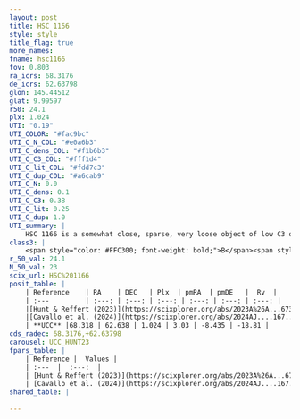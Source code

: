 ```yaml
---
layout: post
title: HSC 1166
style: style
title_flag: true
more_names: 
fname: hsc1166
fov: 0.803
ra_icrs: 68.3176
de_icrs: 62.63798
glon: 145.44512
glat: 9.99597
r50: 24.1
plx: 1.024
UTI: "0.19"
UTI_COLOR: "#fac9bc"
UTI_C_N_COL: "#e0a6b3"
UTI_C_dens_COL: "#f1b6b3"
UTI_C_C3_COL: "#fff1d4"
UTI_C_lit_COL: "#fdd7c3"
UTI_C_dup_COL: "#a6cab9"
UTI_C_N: 0.0
UTI_C_dens: 0.1
UTI_C_C3: 0.38
UTI_C_lit: 0.25
UTI_C_dup: 1.0
UTI_summary: |
    HSC 1166 is a somewhat close, sparse, very loose object of low C3 quality. It was recently reported in the literature.<br><br><span style="color: #99180f; font-weight: bold;">Warning: </span>contains less than 25 stars with <i>P>0.5</i> estimated.
class3: |
    <span style="color: #FFC300; font-weight: bold;">B</span><span style="color: red; font-weight: bold;">C</span>
r_50_val: 24.1
N_50_val: 23
scix_url: HSC%201166
posit_table: |
    | Reference    | RA    | DEC   | Plx  | pmRA  | pmDE   |  Rv  |
    | :---         | :---: | :---: | :---: | :---: | :---: | :---: |
    |[Hunt & Reffert (2023)](https://scixplorer.org/abs/2023A%26A...673A.114H) | 68.322 | 62.769 | 1.039 | 3.138 | -8.451 | -18.693 |
    |[Cavallo et al. (2024)](https://scixplorer.org/abs/2024AJ....167...12C) | 68.241 | 62.734 | 1.03 | -- | -- | -- |
    | **UCC** |68.318 | 62.638 | 1.024 | 3.03 | -8.435 | -18.81 | 
cds_radec: 68.3176,+62.63798
carousel: UCC_HUNT23
fpars_table: |
    | Reference |  Values |
    | :---  |  :---:  |
    | [Hunt & Reffert (2023)](https://scixplorer.org/abs/2023A%26A...673A.114H) | `AV50=2.13, diffAV50=1.725, MOD50=9.838, logAge50=8.872` |
    | [Cavallo et al. (2024)](https://scixplorer.org/abs/2024AJ....167...12C) | `AV50=1.9, dMod50=10.78, logAge50=8.04, [Fe/H]50=0.07` |
shared_table: |
    
---
```

